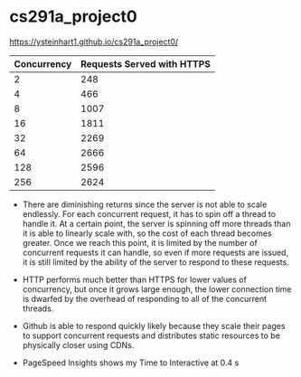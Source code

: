 # cs291a_project0

https://ysteinhart1.github.io/cs291a_project0/

| Concurrency      | Requests Served with HTTPS| 
| ----------- | ----------- | 
| 2      | 248       |
| 4   | 466        |
| 8   | 1007       |
| 16   | 1811       | 
| 32   | 2269       |
| 64   | 2666       |
| 128   | 2596       |
| 256   | 2624       |

* There are diminishing returns since the server is not able to scale endlessly. For each concurrent request, it has to spin off a thread to handle it. At a certain point, the server is spinning off more threads than it is able to linearly scale with, so the cost of each thread becomes greater. Once we reach this point, it is limited by the number of concurrent requests it can handle, so even if more requests are issued, it is still limited by the ability of the server to respond to these requests.

* HTTP performs much better than HTTPS for lower values of concurrency, but once it grows large enough, the lower connection time is dwarfed by the overhead of responding to all of the concurrent threads.

* Github is able to respond quickly likely because they scale their pages to support concurrent requests and distributes static resources to be physically closer using CDNs.

* PageSpeed Insights shows my Time to Interactive at 0.4 s
